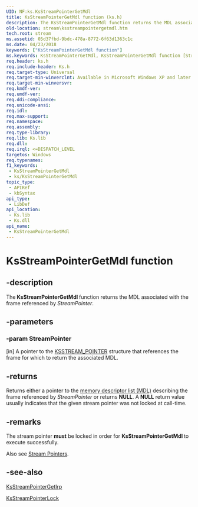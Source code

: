 ```yaml
---
UID: NF:ks.KsStreamPointerGetMdl
title: KsStreamPointerGetMdl function (ks.h)
description: The KsStreamPointerGetMdl function returns the MDL associated with the frame referenced by StreamPointer.
old-location: stream\ksstreampointergetmdl.htm
tech.root: stream
ms.assetid: 05d37fbd-9bdc-478a-8772-6f63d1363c1c
ms.date: 04/23/2018
keywords: ["KsStreamPointerGetMdl function"]
ms.keywords: KsStreamPointerGetMdl, KsStreamPointerGetMdl function [Streaming Media Devices], avfunc_94dcd1e0-4882-4703-b69a-9ca8b21d30a0.xml, ks/KsStreamPointerGetMdl, stream.ksstreampointergetmdl
req.header: ks.h
req.include-header: Ks.h
req.target-type: Universal
req.target-min-winverclnt: Available in Microsoft Windows XP and later operating systems and DirectX 8.0 and later DirectX versions.
req.target-min-winversvr: 
req.kmdf-ver: 
req.umdf-ver: 
req.ddi-compliance: 
req.unicode-ansi: 
req.idl: 
req.max-support: 
req.namespace: 
req.assembly: 
req.type-library: 
req.lib: Ks.lib
req.dll: 
req.irql: <=DISPATCH_LEVEL
targetos: Windows
req.typenames: 
f1_keywords:
 - KsStreamPointerGetMdl
 - ks/KsStreamPointerGetMdl
topic_type:
 - APIRef
 - kbSyntax
api_type:
 - LibDef
api_location:
 - Ks.lib
 - Ks.dll
api_name:
 - KsStreamPointerGetMdl
---
```


# KsStreamPointerGetMdl function


## -description

The<b> KsStreamPointerGetMdl </b>function returns the MDL associated with the frame referenced by <i>StreamPointer</i>.

## -parameters

### -param StreamPointer 

[in]
A pointer to the <a href="/windows-hardware/drivers/ddi/ks/ns-ks-_ksstream_pointer">KSSTREAM_POINTER</a> structure that references the frame for which to return the associated MDL.

## -returns

Returns either a pointer to the <a href="/windows-hardware/drivers/">memory descriptor list (MDL)</a> describing the frame referenced by <i>StreamPointer</i> or returns <b>NULL</b>. A <b>NULL</b> return value usually indicates that the given stream pointer was not locked at call-time.

## -remarks

The stream pointer <b>must</b> be locked in order for <b>KsStreamPointerGetMdl </b>to execute successfully.

Also see <a href="/windows-hardware/drivers/stream/stream-pointers">Stream Pointers</a>.

## -see-also

<a href="/windows-hardware/drivers/ddi/ks/nf-ks-ksstreampointergetirp">KsStreamPointerGetIrp</a>



<a href="/windows-hardware/drivers/devtest/ks-ksstreampointerlock">KsStreamPointerLock</a>